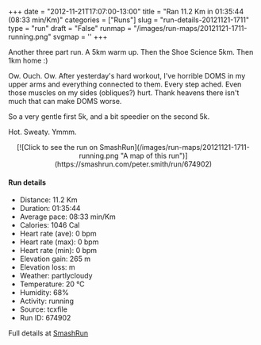 +++
date = "2012-11-21T17:07:00-13:00"
title = "Ran 11.2 Km in 01:35:44 (08:33 min/Km)"
categories = ["Runs"]
slug = "run-details-20121121-1711"
type = "run"
draft = "False"
runmap = "/images/run-maps/20121121-1711-running.png"
svgmap = '<polyline points="3 32, 5 28, 14 28, 23 17, 37 22, 42 26, 53 29, 55 27, 58 32, 65 21, 72 18, 79 18, 90 15, 94 16, 100 24, 100 33, 95 41, 88 40, 76 46, 61 45, 58 46, 57 53, 48 52, 25 59, 24 62, 26 69, 21 79, 16 82, 8 73, 7 71, 8 68, 12 67, 18 67, 25 70, 26 68, 24 60, 47 52, 56 52, 58 49, 62 43, 61 36, 61 32, 64 24, 67 21, 77 19, 82 20, 87 29, 85 34, 83 38, 75 44, 71 46, 59 45, 58 53, 55 56, 53 67, 46 74, 46 80, 41 84, 32 86, 14 72, 8 73, 11 63, 15 58, 14 54, 10 49, 9 42, 0 40">'
+++

Another three part run. A 5km warm up. Then the Shoe Science 5km. Then 1km home :)

Ow. Ouch. Ow. After yesterday's hard workout, I've horrible DOMS in my upper arms and everything connected to them. Every step ached. Even those muscles on my sides (obliques?) hurt. Thank heavens there isn't much that can make DOMS worse. 

So a very gentle first 5k, and a bit speedier on the second 5k. 

Hot. Sweaty. Ymmm. 



<!--more-->

<center>
[![Click to see the run on SmashRun](/images/run-maps/20121121-1711-running.png "A map of this run")](https://smashrun.com/peter.smith/run/674902)
</center>

#### Run details

* Distance: 11.2 Km
* Duration: 01:35:44
* Average pace: 08:33 min/Km
* Calories: 1046 Cal
* Heart rate (ave): 0 bpm
* Heart rate (max): 0 bpm
* Heart rate (min): 0 bpm
* Elevation gain: 265 m
* Elevation loss:  m
* Weather: partlycloudy
* Temperature: 20 &deg;C
* Humidity: 68%
* Activity: running
* Source: tcxfile
* Run ID: 674902

Full details at [SmashRun](https://smashrun.com/peter.smith/run/674902)